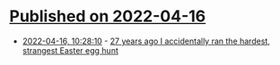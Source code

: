 # [Published on 2022-04-16](index.md)

* [2022-04-16, 10:28:10](https://news.ycombinator.com/item?id=31051223) - [27 years ago I accidentally ran the hardest, strangest Easter egg hunt](https://twitter.com/griner/status/1514810917908717577)
